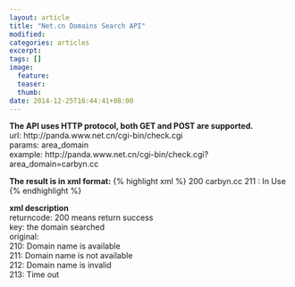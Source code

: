 ```yaml
---
layout: article
title: "Net.cn Domains Search API"
modified:
categories: articles
excerpt:
tags: []
image:
  feature:
  teaser:
  thumb:
date: 2014-12-25T16:44:41+08:00
---
```


<p>
  <strong>The API uses HTTP protocol, both GET and POST are supported.</strong>
  <br>url: http://panda.www.net.cn/cgi-bin/check.cgi
  <br>params: area_domain
  <br>example: http://panda.www.net.cn/cgi-bin/check.cgi?area_domain=carbyn.cc
</p>

<p>
  <strong>The result is in xml format:</strong>
  {% highlight xml %}
  <?xml version="1.0" encoding="gb2312"?>
  <property>
  <returncode>200</returncode>
  <key>carbyn.cc</key>
  <original>211 : In Use</original>
  </property>
  {% endhighlight %}
</p>

<p>
  <strong>xml description</strong>
  <br>returncode: 200 means return success
  <br>key: the domain searched
  <br>original:
    <br>210: Domain name is available
    <br>211: Domain name is not available
    <br>212: Domain name is invalid
    <br>213: Time out
</p>
